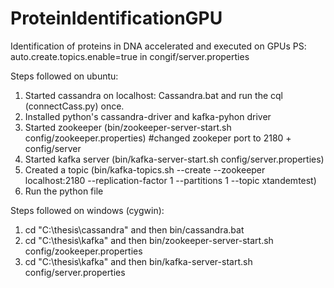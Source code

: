 # ProteinIdentificationGPU
Identification of proteins in DNA accelerated and executed on GPUs
PS: auto.create.topics.enable=true in congif/server.properties

Steps followed on ubuntu:
1. Started cassandra on localhost: Cassandra.bat and run the cql (connectCass.py) once.
2. Installed python's cassandra-driver and kafka-pyhon driver
3. Started zookeeper (bin/zookeeper-server-start.sh config/zookeeper.properties) #changed zookeper port to 2180 + config/server
4. Started kafka server (bin/kafka-server-start.sh config/server.properties)
5. Created a topic (bin/kafka-topics.sh --create --zookeeper localhost:2180 --replication-factor 1 --partitions 1 --topic xtandemtest)
6. Run the python file


Steps followed on windows (cygwin):
1. cd "C:\thesis\cassandra"  and then bin/cassandra.bat
2. cd "C:\thesis\kafka"      and then bin/zookeeper-server-start.sh config/zookeeper.properties
3. cd "C:\thesis\kafka"      and then bin/kafka-server-start.sh config/server.properties
